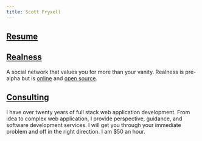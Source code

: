 ```yaml
---
title: Scott Fryxell
---
```

## [Resume](/resume.html)

## [Realness](/realness.html)
A social network that values you for more than your vanity. Realness is pre-alpha but is [online](https://realness.online) and [open source](https://github.com/realness-online/web).

## [Consulting](/consulting.html)
I have over twenty years of full stack web application development. From idea to complex web application, I provide perspective, guidance, and software development services. I will get you through your immediate problem and off in the right direction. I am $50 an hour.
